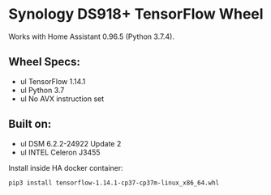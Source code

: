# Synology DS918+ TensorFlow Wheel

Works with Home Assistant 0.96.5 (Python 3.7.4).

## Wheel Specs:
* ul TensorFlow 1.14.1
* ul Python 3.7
* ul No AVX instruction set

## Built on:
* ul DSM 6.2.2-24922 Update 2
* ul INTEL Celeron J3455

Install inside HA docker container: 
```
pip3 install tensorflow-1.14.1-cp37-cp37m-linux_x86_64.whl
```
